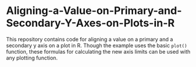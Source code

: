 # Aligning-a-Value-on-Primary-and-Secondary-Y-Axes-on-Plots-in-R

This repository contains code for aligning a value on a primary and a secondary y axis on a plot in R. Though the example uses the basic `plot()` function, these formulas for calculating the new axis limits can be used with any plotting function.
